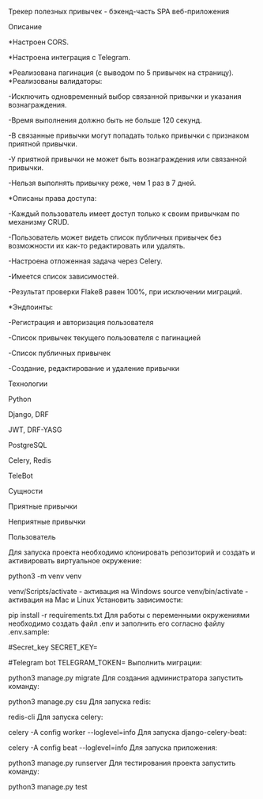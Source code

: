 Трекер полезных привычек - бэкенд-часть SPA веб-приложения

Описание

*Настроен CORS.

*Настроена интеграция с Telegram.

*Реализована пагинация (с выводом по 5 привычек на страницу).
*Реализованы валидаторы:

-Исключить одновременный выбор связанной привычки и указания вознаграждения.

-Время выполнения должно быть не больше 120 секунд.

-В связанные привычки могут попадать только привычки с признаком приятной привычки.

-У приятной привычки не может быть вознаграждения или связанной привычки.

-Нельзя выполнять привычку реже, чем 1 раз в 7 дней.

*Описаны права доступа:

-Каждый пользователь имеет доступ только к своим привычкам по механизму CRUD.

-Пользователь может видеть список публичных привычек без возможности их как-то редактировать или удалять.

-Настроена отложенная задача через Celery.

-Имеется список зависимостей.

-Результат проверки Flake8 равен 100%, при исключении миграций.

*Эндпоинты:

-Регистрация и авторизация пользователя

-Список привычек текущего пользователя с пагинацией

-Список публичных привычек

-Создание, редактирование и удаление привычки

Технологии

Python

Django, DRF

JWT, DRF-YASG

PostgreSQL

Celery, Redis

TeleBot

Сущности

Приятные привычки

Неприятные привычки

Пользователь

Для запуска проекта необходимо клонировать репозиторий и создать и активировать виртуальное окружение:

python3 -m venv venv

venv/Scripts/activate - активация на Windows
source venv/bin/activate - активация на Mac и Linux
Установить зависимости:

pip install -r requirements.txt
Для работы с переменными окружениями необходимо создать файл .env и заполнить его согласно файлу .env.sample:

#Secret_key
SECRET_KEY=


#Telegram bot
TELEGRAM_TOKEN=
Выполнить миграции:

python3 manage.py migrate
Для создания администратора запустить команду:

python3 manage.py csu
Для запуска redis:

redis-cli
Для запуска celery:

celery -A config worker --loglevel=info
Для запуска django-celery-beat:

celery -A config beat --loglevel=info
Для запуска приложения:

python3 manage.py runserver
Для тестирования проекта запустить команду:

python3 manage.py test